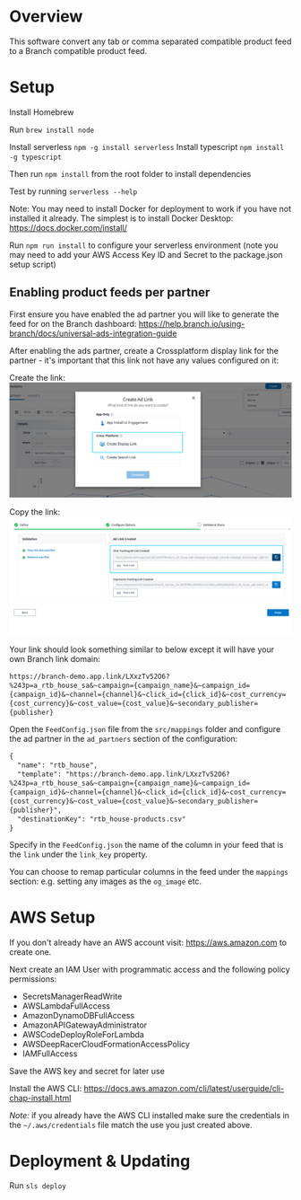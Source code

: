 # Overview

This software convert any tab or comma separated compatible product feed to a Branch compatible product feed.

# Setup

Install Homebrew

Run `brew install node`

Install serverless `npm -g install serverless`
Install typescript `npm install -g typescript`

Then run `npm install` from the root folder to install dependencies

Test by running `serverless --help`

Note: You may need to install Docker for deployment to work if you have not installed it already. The simplest is to install Docker Desktop: https://docs.docker.com/install/

Run `npm run install` to configure your serverless environment (note you may need to add your AWS Access Key ID and Secret to the package.json setup script)

## Enabling product feeds per partner

First ensure you have enabled the ad partner you will like to generate the feed for on the Branch dashboard: https://help.branch.io/using-branch/docs/universal-ads-integration-guide

After enabling the ads partner, create a Crossplatform display link for the partner - it's important that this link not have any values configured on it:

Create the link:
![Create Link](docs/createLink.png)

Copy the link:
![Copy Link](docs/copyLink.png)

Your link should look something similar to below except it will have your own Branch link domain:
```
https://branch-demo.app.link/LXxzTv52O6?%243p=a_rtb_house_sa&~campaign={campaign_name}&~campaign_id={campaign_id}&~channel={channel}&~click_id={click_id}&~cost_currency={cost_currency}&~cost_value={cost_value}&~secondary_publisher={publisher}
```

Open the `FeedConfig.json` file from the `src/mappings` folder and configure the ad partner in the `ad_partners` section of the configuration:

```
{
  "name": "rtb_house",
  "template": "https://branch-demo.app.link/LXxzTv52O6?%243p=a_rtb_house_sa&~campaign={campaign_name}&~campaign_id={campaign_id}&~channel={channel}&~click_id={click_id}&~cost_currency={cost_currency}&~cost_value={cost_value}&~secondary_publisher={publisher}",
  "destinationKey": "rtb_house-products.csv"
}
```

Specify in the `FeedConfig.json` the name of the column in your feed that is the `link` under the `link_key` property.

You can choose to remap particular columns in the feed under the `mappings` section: e.g. setting any images as the `og_image` etc.

# AWS Setup

If you don't already have an AWS account visit: https://aws.amazon.com to create one.

Next create an IAM User with programmatic access and the following policy permissions:

- SecretsManagerReadWrite
- AWSLambdaFullAccess
- AmazonDynamoDBFullAccess
- AmazonAPIGatewayAdministrator
- AWSCodeDeployRoleForLambda
- AWSDeepRacerCloudFormationAccessPolicy
- IAMFullAccess

Save the AWS key and secret for later use

Install the AWS CLI: https://docs.aws.amazon.com/cli/latest/userguide/cli-chap-install.html

*Note:* if you already have the AWS CLI installed make sure the credentials in the `~/.aws/credentials` file match the use you just created above.

# Deployment & Updating

Run `sls deploy`